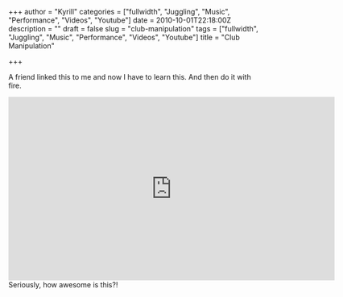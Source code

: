 +++
author = "Kyrill"
categories = ["fullwidth", "Juggling", "Music", "Performance", "Videos", "Youtube"]
date = 2010-10-01T22:18:00Z
description = ""
draft = false
slug = "club-manipulation"
tags = ["fullwidth", "Juggling", "Music", "Performance", "Videos", "Youtube"]
title = "Club Manipulation"

+++


A friend linked this to me and now I have to learn this. And then do it with fire.  
<iframe allowfullscreen="" frameborder="0" height="365" src="https://www.youtube.com/embed/BPU1wPqGhDk?feature=oembed" width="648"></iframe>  
 Seriously, how awesome is this?!


